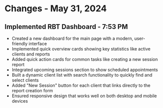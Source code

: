 # Changes - May 31, 2024

## Implemented RBT Dashboard - 7:53 PM

- Created a new dashboard for the main page with a modern, user-friendly interface
- Implemented quick overview cards showing key statistics like active clients and reports
- Added quick action cards for common tasks like creating a new session report
- Integrated upcoming sessions section to show scheduled appointments
- Built a dynamic client list with search functionality to quickly find and select clients
- Added "New Session" button for each client that links directly to the report creation form
- Ensured responsive design that works well on both desktop and mobile devices
